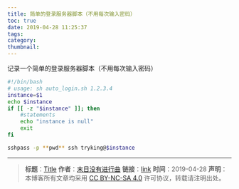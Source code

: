```yaml
---
title: 简单的登录服务器脚本（不用每次输入密码）
toc: true
date: 2019-04-28 11:25:37
tags:
category:
thumbnail:
---
```


记录一个简单的登录服务器脚本（不用每次输入密码）
<!--more-->


```bash
#!/bin/bash
# usage: sh auto_login.sh 1.2.3.4
instance=$1
echo $instance
if [[ -z "$instance" ]]; then
	#statements
	echo "instance is null"
	exit
fi

sshpass -p **pwd** ssh tryking@$instance

```


---
> **标题**：[Title](https://dengkaiting.com/)
> **作者**：[末日没有进行曲](https://dengkaiting.com/)
> **链接**：[link](https://dengkaiting.com/)
> **时间**：2019-04-28
> **声明**：本博客所有文章均采用 [CC BY-NC-SA 4.0](https://creativecommons.org/licenses/by-nc-sa/4.0/deed.zh) 许可协议，转载请注明出处。